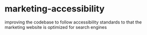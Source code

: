 # marketing-accessibility
improving the codebase to follow accessibility standards to that the marketing website is optimized for search engines
